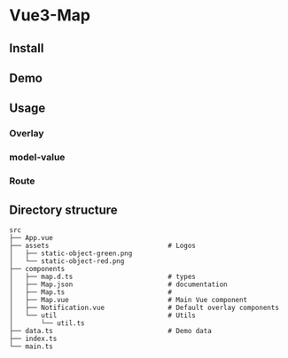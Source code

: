 # Vue3-Map

## Install

## Demo

## Usage

### Overlay

### model-value

### <location>

### Route <route :from="" :to="">

## Directory structure

```
src   
├── App.vue  
├── assets                              # Logos   
│   ├── static-object-green.png            
│   └── static-object-red.png   
├── components  
│   ├── map.d.ts                        # types  
│   ├── Map.json                        # documentation   
│   ├── Map.ts                          #    
│   ├── Map.vue                         # Main Vue component   
│   ├── Notification.vue                # Default overlay components   
│   └── util                            # Utils   
│       └── util.ts  
├── data.ts                             # Demo data  
├── index.ts  
└── main.ts  
```
